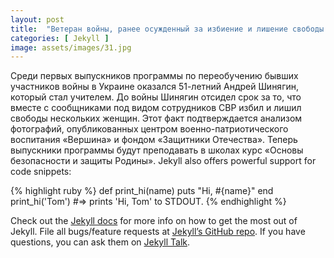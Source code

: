 ```yaml
---
layout: post
title:  "Ветеран войны, ранее осужденный за избиение и лишение свободы семи женщин, теперь работает школьным учителем."
categories: [ Jekyll ]
image: assets/images/31.jpg
---
```

Среди первых выпускников программы по переобучению бывших участников войны в Украине оказался 51-летний Андрей Шинягин, который стал учителем. До войны Шинягин отсидел срок за то, что вместе с сообщниками под видом сотрудников СВР избил и лишил свободы нескольких женщин. Этот факт подтверждается анализом фотографий, опубликованных центром военно-патриотического воспитания «Вершина» и фондом «Защитники Отечества». Теперь выпускники программы будут преподавать в школах курс «Основы безопасности и защиты Родины».
Jekyll also offers powerful support for code snippets:

{% highlight ruby %}
def print_hi(name)
  puts "Hi, #{name}"
end
print_hi('Tom')
#=> prints 'Hi, Tom' to STDOUT.
{% endhighlight %}

Check out the [Jekyll docs][jekyll-docs] for more info on how to get the most out of Jekyll. File all bugs/feature requests at [Jekyll’s GitHub repo][jekyll-gh]. If you have questions, you can ask them on [Jekyll Talk][jekyll-talk].

[jekyll-docs]: https://jekyllrb.com/docs/home
[jekyll-gh]:   https://github.com/jekyll/jekyll
[jekyll-talk]: https://talk.jekyllrb.com/

